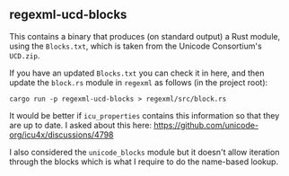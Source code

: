 ## regexml-ucd-blocks

This contains a binary that produces (on standard output) a Rust module, using
the `Blocks.txt`, which is taken from the Unicode Consortium's `UCD.zip`.

If you have an updated `Blocks.txt` you can check it in here, and then update
the `block.rs` module in `regexml` as follows (in the project root):

```
cargo run -p regexml-ucd-blocks > regexml/src/block.rs
```

It would be better if `icu_properties` contains this information so that they are
up to date. I asked about this here:
https://github.com/unicode-org/icu4x/discussions/4798

I also considered the `unicode_blocks` module but it doesn't allow iteration
through the blocks which is what I require to do the name-based lookup.
